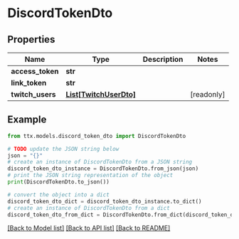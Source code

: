 # DiscordTokenDto


## Properties

Name | Type | Description | Notes
------------ | ------------- | ------------- | -------------
**access_token** | **str** |  | 
**link_token** | **str** |  | 
**twitch_users** | [**List[TwitchUserDto]**](TwitchUserDto.md) |  | [readonly] 

## Example

```python
from ttx.models.discord_token_dto import DiscordTokenDto

# TODO update the JSON string below
json = "{}"
# create an instance of DiscordTokenDto from a JSON string
discord_token_dto_instance = DiscordTokenDto.from_json(json)
# print the JSON string representation of the object
print(DiscordTokenDto.to_json())

# convert the object into a dict
discord_token_dto_dict = discord_token_dto_instance.to_dict()
# create an instance of DiscordTokenDto from a dict
discord_token_dto_from_dict = DiscordTokenDto.from_dict(discord_token_dto_dict)
```
[[Back to Model list]](../README.md#documentation-for-models) [[Back to API list]](../README.md#documentation-for-api-endpoints) [[Back to README]](../README.md)


